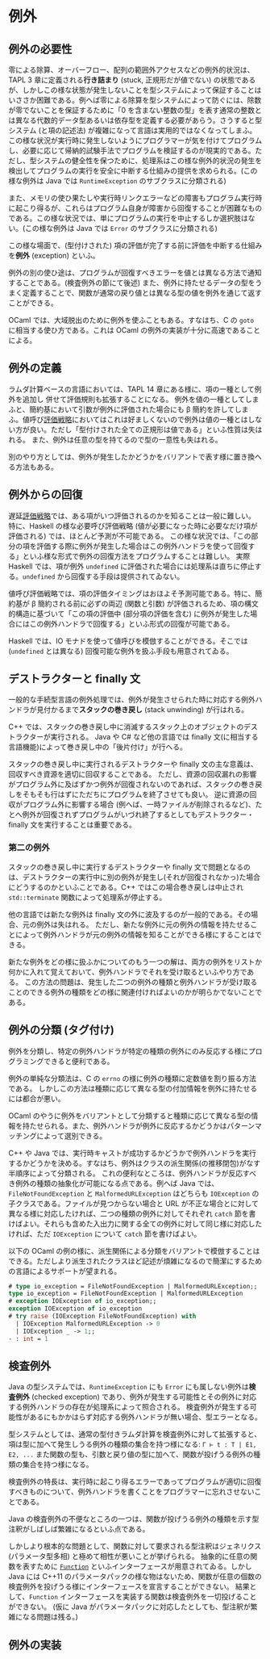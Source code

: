 # 例外

## 例外の必要性

零による除算、オーバーフロー、配列の範囲外アクセスなどの例外的状況は、TAPL 3 章に定義される**行き詰まり** (stuck, 正規形だが値でない) の状態であるが、しかしこの様な状態が発生しないことを型システムによって保証することはいささか困難である。例へば零による除算を型システムによって防ぐには、除数が零でないことを保証するために「0 を含まない整数の型」を表す通常の整数とは異なる代数的データ型あるいは依存型を定義する必要があらう。さうすると型システム (と項の記述法) が複雑になって言語は実用的ではなくなってしまふ。
この様な状況が実行時に発生しないようにプログラマーが気を付けてプログラムし、必要に応じて帰納的試験手法でプログラムを検証するのが現実的である。ただし、型システムの健全性を保つために、処理系はこの様な例外的状況の発生を検出してプログラムの実行を安全に中断する仕組みの提供を求められる。(この様な例外は Java では `RuntimeException` のサブクラスに分類される)

また、メモリの使ひ果たしや実行時リンクエラーなどの障害もプログラム実行時に起こり得るが、これらはプログラム自身が障害から回復することが困難なものである。この様な状況では、単にプログラムの実行を中止するしか選択肢はない。(この様な例外は Java では `Error` のサブクラスに分類される)

この様な場面で、(型付けされた) 項の評価が完了する前に評価を中断する仕組みを**例外** (exception) といふ。

例外の別の使ひ途は、プログラムが回復すべきエラーを値とは異なる方法で通知することである。(検査例外の節にて後述)
また、例外に持たせるデータの型をうまく定義することで、関数が通常の戻り値とは異なる型の値を例外を通じて返すことができる。

OCaml では、大域脱出のために例外を使ふこともある。すなはち、C の `goto` に相当する使ひ方である。これは
OCaml の例外の実装が十分に高速であることによる。

## 例外の定義

ラムダ計算ベースの言語においては、TAPL 14 章にある様に、項の一種として例外を追加し
併せて評価規則も拡張することになる。
例外を値の一種としてしまふと、簡約基において引数が例外に評価された場合にも β 簡約を許してしまふ。値呼び[評価戦略](evaluation.md)においてはこれは好ましくないので例外は値の一種とはしない方が良い。ただし「型付けされた全ての正規形は値である」といふ性質は失はれる。
また、例外は任意の型を持てるので型の一意性も失はれる。

別のやり方としては、例外が発生したかどうかをバリアントで表す様に置き換へる方法もある。

## 例外からの回復

遅延[評価戦略](evaluation.md)では、ある項がいつ評価されるのかを知ることは一般に難しい。
特に、Haskell の様な必要呼び評価戦略 (値が必要になった時に必要なだけ項が評価される) では、ほとんど予測が不可能である。
この様な状況では、「この部分の項を評価する際に例外が発生した場合はこの例外ハンドラを使って回復する」といふ様な形式で例外の回復方法をプログラムすることは難しい。
実際 Haskell では、項が例外 `undefined` に評価された場合には処理系は直ちに停止する。`undefined` から回復する手段は提供されてゐない。

値呼び評価戦略では、項の評価タイミングはおほよそ予測可能である。特に、簡約基が β 簡約される前に必ずの両辺 (関数と引数) が評価されるため、項の構文的構造に基づいて「この項の評価中 (部分項の評価を含む) に例外が発生した場合にはこの例外ハンドラで回復する」といふ形式の回復が可能である。

Haskell では、IO モナドを使って値呼びを模倣することができる。そこでは (`undefined` とは異なる) 回復可能な例外を扱ふ手段も用意されてゐる。

## デストラクターと finally 文

一般的な手続型言語の例外処理では、例外が発生させられた時に対応する例外ハンドラが見付かるまで**スタックの巻き戻し** (stack unwinding) が行はれる。

C++ では、スタックの巻き戻し中に消滅するスタック上のオブジェクトのデストラクターが実行される。 
Java や C# など他の言語では finally 文(に相当する言語機能)によって巻き戻し中の「後片付け」が行へる。

スタックの巻き戻し中に実行されるデストラクターや finally 文の主な意義は、回収すべき資源を適切に回収することである。
ただし、資源の回収漏れの影響がプログラム外に及ばずかつ例外が回復されないのであれば、スタックの巻き戻しをそもそも行はずにただちにプログラムを終了させても良い。
逆に資源の回収がプログラム外に影響する場合 (例へば、一時ファイルが削除されるなど)、たとへ例外が回復されずプログラムがいづれ終了するとしてもデストラクター・finally 文を実行することは重要である。

### 第二の例外

スタックの巻き戻し中に実行するデストラクターや finally 文で問題となるのは、デストラクターの実行中に別の例外が発生し(それが回復されなかっ)た場合にどうするのかといふことである。C++ ではこの場合巻き戻しは中止され `std::terminate` 関数によって処理系が停止する。

他の言語では新たな例外は finally 文の外に波及するのが一般的である。その場合、元の例外は失はれる。
ただし、新たな例外に元の例外の情報を持たせることによって例外ハンドラが元の例外の情報を知ることができる様にすることはできる。

新たな例外をどの様に扱ふかについてのもう一つの解は、両方の例外をリストか何かに入れて覚えておいて、例外ハンドラでそれを受け取るといふやり方である。
この方法の問題は、発生した二つの例外の種類と例外ハンドラが受け取ることのできる例外の種類をどの様に関連付ければよいのかが明らかでないことである。

## 例外の分類 (タグ付け)

例外を分類し、特定の例外ハンドラが特定の種類の例外にのみ反応する様にプログラミングできると便利である。

例外の単純な分類法は、C の `errno` の様に例外の種類に定数値を割り振る方法である。
しかしこの方法は種類に応じて異なる型の付加情報を例外に持たせるには都合が悪い。

OCaml のやうに例外をバリアントとして分類すると種類に応じて異なる型の情報を持たせられる。また、例外ハンドラが例外に反応するかどうかはパターンマッチングによって選別できる。

C++ や Java では、実行時キャストが成功するかどうかで例外ハンドラを実行するかどうかを決める。すなはち、例外はクラスの派生関係(の推移閉包)がなす半順序によって分類される。
これの便利なところは、例外ハンドラが反応すべき例外の種類の抽象化が可能になる点である。例へば Java では、`FileNotFoundException` と `MalformedURLException` はどちらも `IOException` の子クラスである。ファイルが見つからない場合と URL が不正な場合とに対して異なる様に対応したければ、二つの種類の例外に対してそれぞれ `catch` 節を書けばよい。それらも含めた入出力に関する全ての例外に対して同じ様に対応したければ、ただ `IOException` について `catch` 節を書けばよい。

以下の OCaml の例の様に、派生関係による分類をバリアントで模倣することはできる。ただしより派生されたクラスほど記述が煩雑になるので簡潔にするための言語によるサポートが望まれる。

``` ocaml
# type io_exception = FileNotFoundException | MalformedURLException;;
type io_exception = FileNotFoundException | MalformedURLException
# exception IOException of io_exception;;
exception IOException of io_exception
# try raise (IOException FileNotFoundException) with
  | IOException MalformedURLException -> 0
  | IOException _ -> 1;;
- : int = 1
```

## 検査例外

Java の型システムでは、`RuntimeException` にも `Error` にも属しない例外は**検査例外** (checked exception) であり、例外が発生する可能性とその例外に対応する例外ハンドラの存在が処理系によって照合される。
検査例外が発生する可能性があるにもかかはらず対応する例外ハンドラが無い場合、型エラーとなる。

型システムとしては、通常の型付きラムダ計算を検査例外に対して拡張すると、項は型に加へて発生しうる例外の種類の集合を持つ様になる: `Γ ⊢ t : T | E1, E2, ...`
また関数の型も、引数と戻り値の型に加へて、関数が投げうる例外の種類の集合を持つ様になる。

検査例外の特長は、実行時に起こり得るエラーであってプログラムが適切に回復すべきものについて、例外ハンドラを書くことをプログラマーに忘れさせないことである。

Java の検査例外の不便なところの一つは、関数が投げうる例外の種類を示す型注釈がしばしば繁雑になるといふ点である。

しかしより根本的な問題として、関数に対して要求される型注釈はジェネリクス (パラメータ型多相) と極めて相性が悪いことが挙げられる。
抽象的に任意の関数を表すために
[`Function`](https://docs.oracle.com/javase/8/docs/api/java/util/function/Function.html)
といふインターフェースが用意されてゐる。しかし Java には C++11 のパラメータパックの様な物はないため、関数が任意の個数の検査例外を投げうる様にインターフェースを宣言することができない。
結果として、`Function` インターフェースを実装する関数は検査例外を一切投げることができない。
(仮に Java がパラメータパックに対応したとしても、型注釈が繁雑になる問題は残る。)

## 例外の実装

